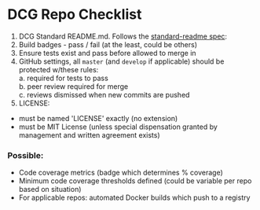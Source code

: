 # DCG Repo Checklist

1. DCG Standard README.md. Follows the [standard-readme spec](https://github.com/RichardLitt/standard-readme/blob/master/spec.md):
2. Build badges - pass / fail (at the least, could be others)
3. Ensure tests exist and pass before allowed to merge in
4. GitHub settings, all `master` (and `develop` if applicable) should be
   protected w/these rules:  
  a. required for tests to pass  
  b. peer review required for merge  
  c. reviews dismissed when new commits are pushed  
5. LICENSE:
  - must be named 'LICENSE' exactly (no extension)
  - must be MIT License (unless special dispensation granted by management and written agreement exists)

### Possible:

- Code coverage metrics (badge which determines % coverage)
- Minimum code coverage thresholds defined (could be variable per repo based on situation)
- For applicable repos: automated Docker builds which push to a registry
